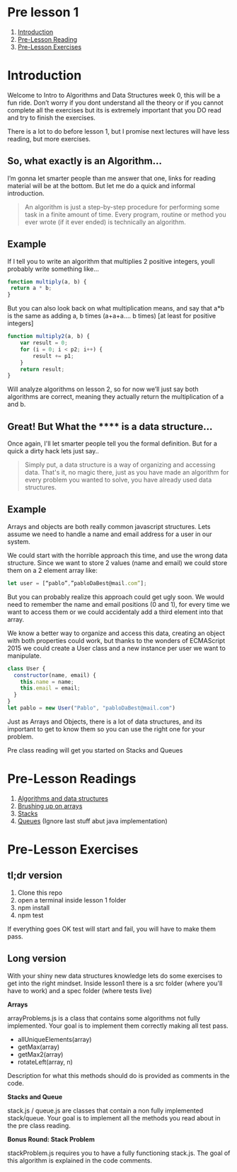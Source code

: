 # Pre lesson 1
1. [Introduction](#Introduction)
2. [Pre-Lesson Reading](#pre-reading)
3. [Pre-Lesson Exercises](#pre-exercises)

# Introduction
Welcome to Intro to Algorithms and Data Structures week 0, this will be a fun ride. Don’t worry if you dont understand all the theory or if you cannot complete all the exercises but its is extremely important that you DO read and try to finish the exercises.

There is a lot to do before lesson 1, but I promise next lectures will have less reading, but more exercises.

## So, what exactly is an Algorithm…
I’m gonna let smarter people than me answer that one, links for reading material will be at the bottom. But let me do a quick and informal introduction.

>An algorithm is just a step-by-step procedure for performing some task in a finite amount of time. Every program, routine or method you ever wrote (if it ever ended) is technically an algorithm.

## Example

If I tell you to write an algorithm that multiplies 2 positive integers, youll probably write something like…
```javascript
function multiply(a, b) {
 return a * b;
}
```

But you can also look back on what multiplication means, and say that a*b is the same as adding a, b times (a+a+a…. b times) [at least for positive integers]

```javascript
function multiply2(a, b) {
    var result = 0;
    for (i = 0; i < p2; i++) {
        result += p1;
    }
    return result;
}
```

Will analyze algorithms on lesson 2, so for now we’ll just say both algorithms are correct, meaning they actually return the multiplication of a and b.

## Great! But What the **** is a data structure…
Once again, I'll let smarter people tell you the formal definition. But for a quick a dirty hack lets just say..

> Simply put, a data structure is a way of organizing and accessing data. That's it, no magic there, just as you have made an algorithm for every problem you wanted to solve, you have already used data structures.

## Example

Arrays and objects are both really common javascript structures. Lets assume we need to handle a name and email address for a user in our system.

We could start with the horrible approach this time, and use the wrong data structure. Since we want to store 2 values (name and email) we could store them on a 2 element array like:


```javascript
let user = [“pablo”,”pabloDaBest@mail.com”];
```

But you can probably realize this approach could get ugly soon. We would need to remember the name and email positions (0 and 1), for every time we want to access them or we could accidentaly add a third element into that array.

We know a better way to organize and access this data, creating an object with both properties could work, but thanks to the wonders of ECMAScript 2015 we could create a User class and a new instance per user we want to manipulate.

```javascript
class User {
  constructor(name, email) {
    this.name = name;
    this.email = email;
  }
}
let pablo = new User("Pablo", "pabloDaBest@mail.com")
```

Just as Arrays and Objects, there is a lot of data structures, and its important to get to know them so you can use the right one for your problem.

Pre class reading will get you started on Stacks and Queues

# Pre-Lesson Readings <a name="pre-reading"></a>

1. [Algorithms and data structures](http://cs-fundamentals.com/data-structures/introduction-to-data-structures.php)
2. [Brushing up on arrays](http://www.bymichaellancaster.com/blog/javascript-data-structure-algorithms-series-ep2-arrays/)
3. [Stacks](https://drive.google.com/open?id=0B5KymQ29OlMANERwRmRZTTBObDQ)
4. [Queues](https://drive.google.com/open?id=0B5KymQ29OlMANFBPY1c2Y2E0R0U) (Ignore last stuff abut java implementation)



# Pre-Lesson Exercises <a name="pre-exercises"></a>

## tl;dr version
1. Clone this repo
2. open a terminal inside lesson 1 folder
3. npm install
4. npm test

If everything goes OK test will start and fail, you will have to make them pass.

## Long version

With your shiny new data structures knowledge lets do some exercises to get into the right mindset.
Inside lesson1 there is a src folder (where you'll have to work) and a spec folder (where tests live)


**Arrays**

arrayProblems.js is a class that contains some algorithms not fully implemented.
Your goal is to implement them correctly making all test pass.

* allUniqueElements(array)
* getMax(array)
* getMax2(array)
* rotateLeft(array, n)

Description for what this methods should do is provided as comments in the code.

**Stacks and Queue**

stack.js / queue.js are classes that contain a non fully implemented stack/queue.
Your goal is to implement all the methods you read about in the pre class reading.

**Bonus Round: Stack Problem**

stackProblem.js requires you to have a fully functioning stack.js.
The goal of this algorithm is explained in the code comments.